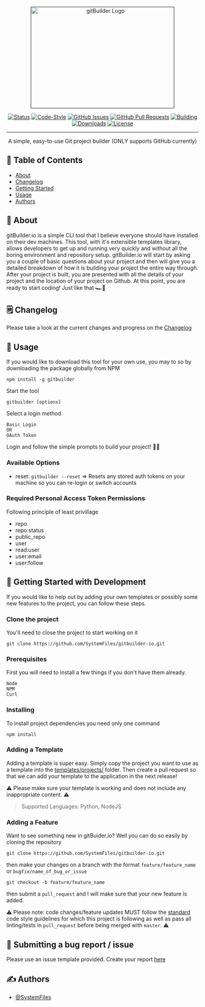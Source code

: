 <p align="center">
  <a href="" rel="noopener">
 <img width=376px height=265px src="https://i.imgur.com/oL6UMJl.png" alt="gitBuilder Logo"></a>
</p>

<div align="center">

[![Status](https://img.shields.io/badge/status-active-success.svg)]()
[![Code-Style](https://img.shields.io/badge/style-standard-green.svg)](https://standardjs.com/rules.html)
[![GitHub Issues](https://img.shields.io/github/issues/systemfiles/gitbuilder-io.svg)](https://github.com/SystemFiles/gitbuilder-io/issues)
[![GitHub Pull Requests](https://img.shields.io/github/issues-pr/systemfiles/gitbuilder-io.svg)](https://github.com/SystemFiles/gitbuilder-io/pulls)
[![Building](https://travis-ci.com/SystemFiles/gitbuilder-io.svg?token=6Y7YdX9nje6DsLwKzn5D&branch=master)](https://travis-ci.com/github/SystemFiles/gitbuilder-io)
[![Downloads](https://img.shields.io/npm/dm/gitbuilder-io.svg)](https://www.npmjs.com/package/gitbuilder-io)
[![License](https://img.shields.io/badge/license-MIT-blue.svg)](/LICENSE)

</div>

---

<p align="center"> A simple, easy-to-use Git project builder (ONLY supports GitHub currently)
    <br> 
</p>

## 📝 Table of Contents

- [About](#about)
- [Changelog](/CHANGELOG.md)
- [Getting Started](#getting_started)
- [Usage](#usage)
- [Authors](#authors)

## 🧐 About <a name = "about"></a>

gitBuilder.io is a simple CLI tool that I believe everyone should have installed on their dev machines. This tool, with it's extensible templates library, allows developers to get up and running very quickly and without all the boring environment and repository setup. gitBuilder.io will start by asking you a couple of basic questions about your project and then will give you a detailed breakdown of how it is building your project the entire way through. After your project is built, you are presented with all the details of your project and the location of your project on Github. At this point, you are ready to start coding! Just like that 🏎💨

## 🗒 Changelog <a name = "changelog"></a>

Please take a look at the current changes and progress on the [Changelog](/CHANGELOG.md)

## 🎈 Usage <a name="usage"></a>

If you would like to download this tool for your own use, you may to so by downloading the package globally from NPM

```
npm install -g gitbuilder
```

Start the tool

```
gitbuilder [options]
```

Select a login method

```
Basic Login
OR
OAuth Token
```

Login and follow the simple prompts to build your project! 🙂🥂

### Available Options

- reset: `gitbuilder --reset` => Resets any stored auth tokens on your machine so you can re-login or switch accounts

### Required Personal Access Token Permissions

Following principle of least privillage

- repo
- repo:status
- public_repo
- user
- read:user
- user:email
- user:follow

## 🏁 Getting Started with Development <a name = "getting_started"></a>

If you would like to help out by adding your own templates or possibly some new features to the project, you can follow these steps.

### Clone the project

You'll need to close the project to start working on it

```
git clone https://github.com/SystemFiles/gitbuilder-io.git
```

### Prerequisites

First you will need to install a few things if you don't have them already.

```
Node
NPM
Curl
```

### Installing

To install project dependencies you need only one command

```
npm install
```

### Adding a Template

Adding a template is super easy. Simply copy the project you want to use as a template into the [templates/projects/](/templates/projects/) folder. Then create a pull request so that we can add your template to the application in the next release!

⚠️ Please make sure your template is working and does not include any inappropriate content. ⚠️

> Supported Languages: Python, NodeJS

### Adding a Feature

Want to see something new in gitBuider.io? Well you can do so easily by cloning the repository

```
git clone https://github.com/SystemFiles/gitbuilder-io.git
```

then make your changes on a branch with the format `feature/feature_name` or `bugfix/name_of_bug_or_issue`

```
git checkout -b feature/feature_name
```

then submit a `pull_request` and I will make sure that your new feature is added.

⚠️ Please note: code changes/feature updates MUST follow the [standard](https://standardjs.com/rules.html) code style guidelines for which this project is following as well as pass all linting/tests in `pull_request` before being merged with `master`. ⚠️

## 🐛 Submitting a bug report / issue
Please use an issue template provided. Create your report [here](https://github.com/SystemFiles/gitbuilder-io/issues)

## ✍️ Authors <a name = "authors"></a>

- [@SystemFiles](https://github.com/systemfiles)
